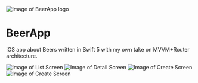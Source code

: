 ![Image of BeerApp logo](https://github.com/akaraatanasov/BeerApp/blob/master/Screenshots/Logo.png)

# BeerApp
iOS app about Beers written in Swift 5 with my own take on MVVM+Router architecture.

![Image of List Screen](https://github.com/akaraatanasov/BeerApp/blob/master/Screenshots/List.png) ![Image of Detail Screen](https://github.com/akaraatanasov/BeerApp/blob/master/Screenshots/Detail.png)
![Image of Create Screen](https://github.com/akaraatanasov/BeerApp/blob/master/Screenshots/Create-1.png) ![Image of Create Screen](https://github.com/akaraatanasov/BeerApp/blob/master/Screenshots/Create-2.png)
